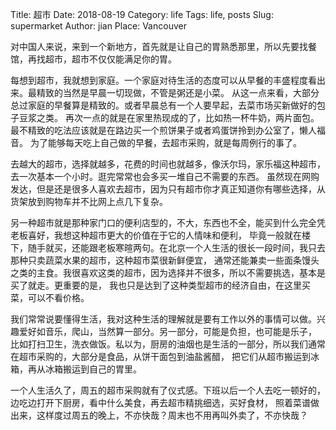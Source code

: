 Title: 超市
Date: 2018-08-19
Category: life
Tags: life, posts
Slug: supermarket
Author: jian
Place: Vancouver

对中国人来说，来到一个新地方，首先就是让自己的胃熟悉那里，所以先要找餐馆，再找超市，超市不仅仅能满足你的胃。

每想到超市，我就想到家庭。一个家庭对待生活的态度可以从早餐的丰盛程度看出来。最精致的当然是早晨一切现做，不管是粥还是小菜。
从这一点来看，大部分总过家庭的早餐算是精致的。或者早晨总有一个人要早起，去菜市场买新做好的包子豆浆之类。
再次一点的就是在家里热现成的了，比如热一杯牛奶，两片面包。最不精致的吃法应该就是在路边买一个煎饼果子或者鸡蛋饼拎到办公室了，懒人福音。
为了能够每天吃上自己做的早餐，去超市采购，就是每周例行的事了。

去越大的超市，选择就越多，花费的时间也就越多，像沃尔玛，家乐福这种超市，去一次基本一个小时。逛完常常也会多买一堆自己不需要的东西。
虽然现在网购发达，但是还是很多人喜欢去超市，因为只有超市你才真正知道你有哪些选择，从货架放到购物车并不比网上点几下复杂。

另一种超市就是那种家门口的便利店型的，不大，东西也不全，能买到什么完全凭老板喜好，我想这种超市更大的价值在于它的人情味和便利，
毕竟一般就在楼下，随手就买，还能跟老板寒暄两句。在北京一个人生活的很长一段时间，我只去那种只卖蔬菜水果的超市，这种超市菜很新鲜便宜，
通常还能兼卖一些面条馒头之类的主食。我很喜欢这类的超市，因为选择并不很多，所以不需要挑选，基本是买了就走。更重要的是，
我也只是达到了这种类型超市的经济自由，在这里买菜，可以不看价格。

我们常常说要懂得生活，我对这种生活的理解就是要有工作以外的事情可以做。兴趣爱好如音乐，爬山，当然算一部分。另一部分，可能是负担，也可能是乐子，
比如打扫卫生，洗衣做饭。私以为，厨房的油烟也是生活的一部分，所以我们通常在超市采购的，大部分是食品，从饼干面包到油盐酱醋，
把它们从超市搬运到冰箱，再从冰箱搬运到自己的胃里。

一个人生活久了，周五的超市采购就有了仪式感。下班以后一个人去吃一顿好的，边吃边打开下厨房，看中什么美食，再去超市精挑细选，买好食材，
照着菜谱做出来，这样度过周五的晚上，不亦快哉？周末也不用再叫外卖了，不亦快哉？

